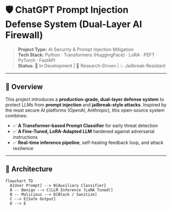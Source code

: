 # 🛡️ ChatGPT Prompt Injection Defense System (Dual-Layer AI Firewall)

> **Project Type:** AI Security & Prompt Injection Mitigation  
> **Tech Stack:** Python · Transformers (HuggingFace) · LoRA · PEFT · PyTorch · FastAPI  
> **Status:** 🚧 In Development | 🔬 Research-Driven | 💥 Jailbreak-Resistant

---

## 🚀 Overview

This project introduces a **production-grade, dual-layer defense system** to protect LLMs from **prompt injection** and **jailbreak-style attacks**. Inspired by the most secure AI platforms (OpenAI, Anthropic), this open-source system combines:

- ✅ **A Transformer-based Prompt Classifier** for early threat detection  
- ✅ **A Fine-Tuned, LoRA-Adapted LLM** hardened against adversarial instructions  
- ✅ **Real-time inference pipeline**, self-healing feedback loop, and attack resilience  

---

## 🧠 Architecture

```mermaid
flowchart TD
  A[User Prompt] --> B{Auxiliary Classifier}
  B -- Benign --> C[LLM Inference (LoRA Tuned)]
  B -- Malicious --> D[Block / Sanitize]
  C --> E[Safe Output]
  D --> E
```
